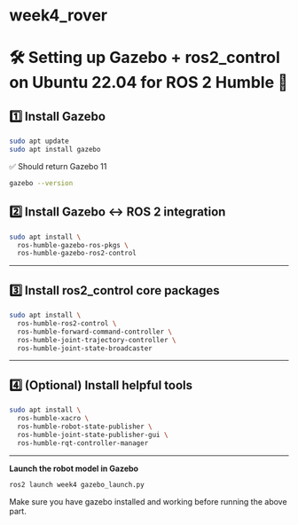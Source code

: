 # week4_rover


# 🛠️ Setting up Gazebo + ros2_control on Ubuntu 22.04 for ROS 2 Humble 🤖

## 1️⃣ Install Gazebo
```bash
sudo apt update
sudo apt install gazebo
```

✅ Should return Gazebo 11
```bash
gazebo --version
```



## 2️⃣ Install Gazebo ↔ ROS 2 integration
```bash
sudo apt install \
  ros-humble-gazebo-ros-pkgs \
  ros-humble-gazebo-ros2-control
```

---

## 3️⃣ Install ros2_control core packages
```bash
sudo apt install \
  ros-humble-ros2-control \
  ros-humble-forward-command-controller \
  ros-humble-joint-trajectory-controller \
  ros-humble-joint-state-broadcaster
```

---

## 4️⃣ (Optional) Install helpful tools
```bash
sudo apt install \
  ros-humble-xacro \
  ros-humble-robot-state-publisher \
  ros-humble-joint-state-publisher-gui \
  ros-humble-rqt-controller-manager
```

---



**Launch the robot model in Gazebo**

   ```bash
   ros2 launch week4 gazebo_launch.py
   ```

Make sure you have gazebo installed and working before running the above part. 
